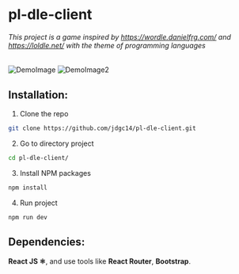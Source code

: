 # pl-dle-client
###### This project is a game inspired by https://wordle.danielfrg.com/ and https://loldle.net/ with the theme of programming languages

![DemoImage](https://i.ibb.co/KyDXcr8/Captura-desde-2022-09-15-19-13-59.png)
![DemoImage2](https://i.ibb.co/mTpkvgc/Captura-desde-2022-09-15-19-14-42.png)

## Installation:

1. Clone the repo
```sh
git clone https://github.com/jdgc14/pl-dle-client.git
```
2. Go to directory project
```sh
cd pl-dle-client/
```
3. Install NPM packages
```sh
npm install
```
4. Run project
```sh
npm run dev
```

## Dependencies:
**React JS ⚛️**, and use tools like **React Router**, **Bootstrap**.
